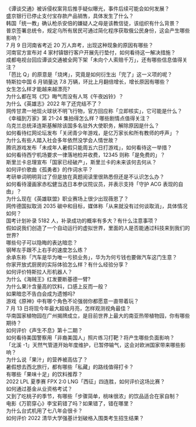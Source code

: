 《谭谈交通》被诉侵权案背后推手疑似曝光，事件后续可能会如何发展？  
盛京银行已停止支付宝存款产品销售，具体发生了什么？  
韩国「统一教」确认枪杀安倍的嫌疑人之母是该教信徒，该组织有什么背景？  
普京签署总统令，规定乌所有居民可通过简化程序获取俄公民身份，这会产生哪些影响？  
7 月 9 日河南省考近 20 万人弃考，出现这种现象的原因有哪些？  
河南官方宣布对 4 家村镇银行客户开展先行垫付，如何看待这一解决措施？  
成都电视台回应谭谈交通被全网下架「未向个人索赔千万」，还有哪些信息值得关注？  
「芭比 Q」的原意是「烧烤」，究竟是如何衍生出「完了」这一义项的呢？  
特斯拉中国 6 月销量达 7.8 万辆，环比上月翻倍增长，增长原因有哪些？  
女生怎么样才能越来越漂亮?  
为什么都在骂《咒》晦气而没有人骂《午夜凶铃》？  
为什么《英雄志》2022 年了还完结不了？  
网传甘肃一地现火球状不明飞行物，官方回应称「立即核实」，它可能是什么？  
《幸福到万家》第 21-24 集拍得怎么样？哪些剧情点值得关注？  
乌克兰总统泽连斯基解除该国多名驻外大使职务，解除原因是什么？  
如何看待红网论坛发布「关闭青少年游戏，是亿万家长和所有教师的呼声」？  
为什么有些人踏入社会多年依然没学会人情世故？  
腾讯游戏发布「未成年人暑假只能周五六日打游戏」，如何看待这一举措？  
如何看待西宁机场要求一律落地检并收费，12345 则称「是免费的」？  
斯里兰卡总理宣布「国家已经破产」，斯里兰卡的未来该何去何从？  
如何评价歌曲《孤勇者》的作词水平？  
考研单词明明背过了但是放在真题阅读里很熟悉但还是不认识怎么办？  
如何看待漫画家赤松健当选日本参议院议员，并表示支持「守护 ACG 表现的自由」？  
为什么现在《英雄联盟》职业赛场上很少出现薇恩了？  
网传德国拟取消 2035 碳中和目标，媒体称「从来就没有过何谈取消」，具体情况如何？  
国考计划补录 5182 人，补录成功的概率有多大？有什么注意事项？  
假如说我们创造了一个自动运行的虚拟世界，里面的人是否能通过科技来到我们的世界?  
哪些句子可以隐晦的表达暗恋？  
钢琴左手跟不上右手的速度怎么练？  
余承东称「汽车是华为唯一亏损业务」，华为为何亏钱也要做汽车这门生意？  
你家开放式厨房的实际体验怎么样？有什么经验分享？  
如何评价特斯拉人形机器人？  
为什么《海贼王》红发要断基德一臂?  
为什么果汁含量高的饮料，口感上反而一般？  
如果暗恋不告白会成为遗憾吗?  
游戏《原神》中有哪个角色不论强弱你都愿意一直带着玩？  
7 月 13 日将现今年最大超级月亮，怎样观测视角最佳？  
华南国家植物园在广州揭牌成立，是目前世界上最大的南亚热带植物园，你有哪些期待？  
如何评价《声生不息》第十二期？  
如何看待美国警察用「非裔美国人」照片练习打靶？将产生哪些负面影响？  
「北溪 -1」天然气管道开始年度维护，已暂停输气，这会对欧洲国家带来哪些影响？  
为什么说「果汁」的营养被高估了？  
暑假想去西北旅行，都有哪些「私藏」的路线值得打卡？  
有哪些「果味十足」的饮料推荐？  
2022 LPL 夏季赛 FPX 2:0 LNG「西征」四连胜，如何评价这场比赛？  
如何通过基金从业资格考试？  
又到了吃桃子的季节，有哪些「步骤简单，桃味很浓」的饮品适合在家自制？  
电影《万箭穿心》李宝莉错了吗？如果错了，错在哪里？  
为什么台式机用了七八年会很卡？  
如何评价 2022 清华大学强基计划破格入围类考生招生结果？  
